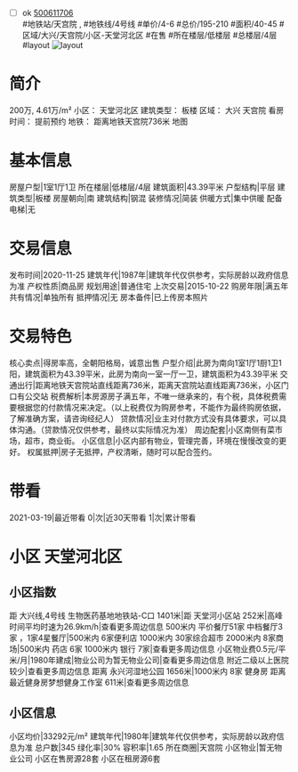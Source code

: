 - [ ] ok [500611706](https://bj.5i5j.com/ershoufang/500611706.html)  
 #地铁站/天宫院 ,  #地铁线/4号线
#单价/4-6 #总价/195-210 #面积/40-45   #区域/大兴/天宫院/小区-天堂河北区 #在售 #所在楼层/低楼层 #总楼层/4层 #layout 
![layout](http://image2.5i5j.com//group2/M00/F3/FD/CgqJM17YbpCAFGm6AAHqesc7JUE608.jpg_P5.jpg) 
# 简介 
 200万,  4.61万/m² 
小区： 天堂河北区
建筑类型： 板楼
区域： 大兴 天宫院
看房时间： 提前预约
地铁： 距离地铁天宫院736米 地图
# 基本信息 
 房屋户型|1室1厅1卫
所在楼层|低楼层/4层
建筑面积|43.39平米
户型结构|平层
建筑类型|板楼
房屋朝向|南
建筑结构|钢混
装修情况|简装
供暖方式|集中供暖
配备电梯|无
# 交易信息 
 发布时间|2020-11-25
建筑年代|1987年|建筑年代仅供参考，实际房龄以政府信息为准
产权性质|商品房
规划用途|普通住宅
上次交易|2015-10-22
购房年限|满五年
共有情况|单独所有
抵押情况|无
房本备件|已上传房本照片
# 交易特色 
 核心卖点|得房率高，全朝阳格局，诚意出售
户型介绍|此房为南向1室1厅1厨1卫1阳，建筑面积为43.39平米，此房为南向一室一厅一卫，建筑面积为43.39平米
交通出行|距离地铁天宫院站直线距离736米，距离天宫院站直线距离736米，小区门口有公交站
税费解析|本房源房子满五年，不唯一继承来的，有个税，具体税费需要根据您的付款情况来决定。（以上税费仅为购房参考，不能作为最终购房依据，了解准确方案，请咨询经纪人）
贷款情况|业主对付款方式没有具体要求，可以具体沟通。（贷款情况仅供参考，最终以实际情况为准）
周边配套|小区南侧有菜市场，超市，商业街。
小区信息|小区内部有物业，管理完善，环境在慢慢改变的更好。
权属抵押|房子无抵押，产权清晰，随时可以配合签约。
# 带看 
 2021-03-19|最近带看	 0|次|近30天带看	 1|次|累计带看
# 小区 天堂河北区
## 小区指数 
 距 大兴线,4号线 生物医药基地地铁站-C口 1401米|距 天堂河小区站 252米|高峰时间平均时速为26.9km/h|查看更多周边信息
500米内 平价餐厅51家
中档餐厅3家 ，1家4星餐厅|500米内 6家便利店
1000米内 30家综合超市
2000米内 8家商场|500米内 药店 6家
1000米内 银行 7家|查看更多周边信息
小区物业费0.5元/平米/月|1980年建成|物业公司为暂无物业公司|查看更多周边信息
附近二级以上医院较少|查看更多周边信息
距离 永兴河湿地公园 1656米|1000米内 8家 健身房
距离最近健身房梦想健身工作室 611米|查看更多周边信息
## 小区信息 
 小区均价|33292元/m²
建筑年代|1980年|建筑年代仅供参考，实际房龄以政府信息为准
总户数|345
绿化率|30%
容积率|1.65
所在商圈|天宫院
小区物业|暂无物业公司
小区在售房源28套
小区在租房源6套
